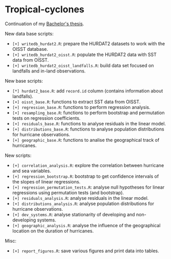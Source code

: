 # Tropical-cyclones
Continuation of my [Bachelor's thesis](https://github.com/aldomann/tropical-cyclones). 

New data base scripts:
 - `[+] writedb_hurdat2.R`: prepare the HURDAT2 datasets to work with the OISST database.
 - `[+] writedb_hurdat2_oisst.R`: populate the HURDAT2 data with SST data from OISST.
 - `[+] writedb_hurdat2_oisst_landfalls.R`: build data set focused on landfalls and in-land observations.
 
New base scripts: 
 - `[*] hurdat2_base.R`: add `record.id` column (contains information about landfalls).
 - `[+] oisst_base.R`: functions to extract SST data from OISST.
 - `[+] regression_base.R`: functions to perform regression analysis.
 - `[+] resampling_base.R`: functions to perform bootstrap and permutation tests on regression coefficients.
 - `[+] residuals_base.R`: functions to analyse residuals in the linear model.
 - `[+] distributions_base.R`: functions to analyse population distributions for hurricane observations.
 - `[+] geographic_base.R`: functions to analise the geographical track of hurricanes.

New scripts: 
 - `[+] correlation_analysis.R`: explore the correlation between hurricane and sea variables.
 - `[+] regression_bootstrap.R`: bootstrap to get confidence intervals of the slopes of linear regressions.
 - `[+] regression_permutation_tests.R`: analyse null hypotheses for linear regressions using permutation tests (and bootstrap).
 - `[+] residuals_analysis.R`: analyse residuals in the linear model.
 - `[+] distributions_analysis.R`: analyse population distributions for hurricane observations.
 - `[+] dev_systems.R`: analyse stationarity of developing and non-developing systems.
 - `[+] geographic_analysis.R`: analyse the influence of the geographical location on the duration of hurricanes.

Misc:
 - `[+] report_figures.R`: save various figures and print data into tables.
